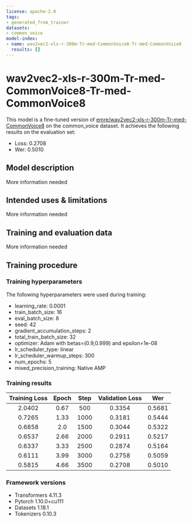 ```yaml
---
license: apache-2.0
tags:
- generated_from_trainer
datasets:
- common_voice
model-index:
- name: wav2vec2-xls-r-300m-Tr-med-CommonVoice8-Tr-med-CommonVoice8
  results: []
---
```


<!-- This model card has been generated automatically according to the information the Trainer had access to. You
should probably proofread and complete it, then remove this comment. -->

# wav2vec2-xls-r-300m-Tr-med-CommonVoice8-Tr-med-CommonVoice8

This model is a fine-tuned version of [emre/wav2vec2-xls-r-300m-Tr-med-CommonVoice8](https://huggingface.co/emre/wav2vec2-xls-r-300m-Tr-med-CommonVoice8) on the common_voice dataset.
It achieves the following results on the evaluation set:
- Loss: 0.2708
- Wer: 0.5010

## Model description

More information needed

## Intended uses & limitations

More information needed

## Training and evaluation data

More information needed

## Training procedure

### Training hyperparameters

The following hyperparameters were used during training:
- learning_rate: 0.0001
- train_batch_size: 16
- eval_batch_size: 8
- seed: 42
- gradient_accumulation_steps: 2
- total_train_batch_size: 32
- optimizer: Adam with betas=(0.9,0.999) and epsilon=1e-08
- lr_scheduler_type: linear
- lr_scheduler_warmup_steps: 300
- num_epochs: 5
- mixed_precision_training: Native AMP

### Training results

| Training Loss | Epoch | Step | Validation Loss | Wer    |
|:-------------:|:-----:|:----:|:---------------:|:------:|
| 2.0402        | 0.67  | 500  | 0.3354          | 0.5681 |
| 0.7265        | 1.33  | 1000 | 0.3181          | 0.5444 |
| 0.6858        | 2.0   | 1500 | 0.3044          | 0.5322 |
| 0.6537        | 2.66  | 2000 | 0.2911          | 0.5217 |
| 0.6337        | 3.33  | 2500 | 0.2874          | 0.5164 |
| 0.6111        | 3.99  | 3000 | 0.2758          | 0.5059 |
| 0.5815        | 4.66  | 3500 | 0.2708          | 0.5010 |


### Framework versions

- Transformers 4.11.3
- Pytorch 1.10.0+cu111
- Datasets 1.18.1
- Tokenizers 0.10.3
